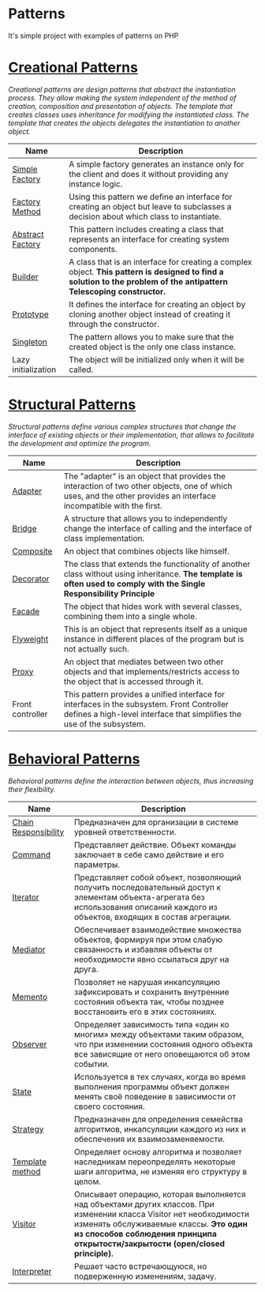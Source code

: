 # Patterns
It's simple project with examples of patterns on PHP

[Creational Patterns](examplesPatterns/CreationalPatterns)
====================================================================================================================
*Creational patterns are design patterns that abstract the instantiation process. They allow making the system 
independent of the method of creation, composition and presentation of objects. The template that creates 
classes uses inheritance for modifying the instantiated class. The template that creates the objects delegates 
the instantiation to another object.*

| Name | Description |
| -------- | ----------- |
| [Simple Factory](examplesPatterns/CreationalPatterns/simpleFactory.php) | A simple factory generates an instance only for the client and does it without providing any instance logic. |
| [Factory Method](examplesPatterns/CreationalPatterns/factoryMethod.php) | Using this pattern we define an interface for creating an object but leave to subclasses a decision about which class to instantiate. |
| [Abstract Factory](examplesPatterns/CreationalPatterns/abstractFactory.php) | This pattern includes creating a class that represents an interface for creating system components.|
| [Builder](examplesPatterns/CreationalPatterns/builder.php) | A class that is an interface for creating a complex object. **This pattern is designed to find a solution to the problem of the antipattern Telescoping constructor.** |
| [Prototype](examplesPatterns/CreationalPatterns/prototype.php) | It defines the interface for creating an object by cloning another object instead of creating it through the constructor. |
| [Singleton](examplesPatterns/CreationalPatterns/singleton.php) | The pattern allows you to make sure that the created object is the only one class instance. |
| Lazy initialization | The object will be initialized only when it will be called. |


[Structural Patterns](examplesPatterns/StructuralPatterns)
=========================================================================================================
*Structural patterns define various complex structures that change the interface of existing objects or their implementation, 
that allows to facilitate the development and optimize the program.*

| Name | Description |
| ---- | ------------ |
| [Adapter](examplesPatterns/StructuralPatterns/adapter.php) | The "adapter" is an object that provides the interaction of two other objects, one of which uses, and the other provides an interface incompatible with the first. |
| [Bridge](examplesPatterns/StructuralPatterns/bridge.php) | A structure that allows you to independently change the interface of calling and the interface of class implementation. |
| [Composite](examplesPatterns/StructuralPatterns/composite.php) |	An object that combines objects like himself. |
| [Decorator](examplesPatterns/StructuralPatterns/decorator.php) | The class that extends the functionality of another class without using inheritance. **The template is often used to comply with the Single Responsibility Principle** |
| [Facade](examplesPatterns/StructuralPatterns/facade.php) | The object that hides work with several classes, combining them into a single whole. |
| [Flyweight](examplesPatterns/StructuralPatterns/flyweight.php) | This is an object that represents itself as a unique instance in different places of the program but is not actually such. |
| [Proxy](examplesPatterns/StructuralPatterns/proxy.php) | An object that mediates between two other objects and that implements/restricts access to the object that is accessed through it. |
| Front controller | This pattern provides a unified interface for interfaces in the subsystem. Front Controller defines a high-level interface that simplifies the use of the subsystem. |	


[Behavioral Patterns](examplesPatterns/BehavioralPatterns)
=========================================================================================================
*Behavioral patterns define the interaction between objects, thus increasing their flexibility.*

| Name | Description |
| -------- | -------- |
| [Chain Responsibility](examplesPatterns/BehavioralPatterns/chainResponsibility.php)	| Предназначен для организации в системе уровней ответственности. |
| [Command](examplesPatterns/BehavioralPatterns/command.php)	| Представляет действие. Объект команды заключает в себе само действие и его параметры. |
| [Iterator](examplesPatterns/BehavioralPatterns/iterator.php)	| Представляет собой объект, позволяющий получить последовательный доступ к элементам объекта-агрегата без использования описаний каждого из объектов, входящих в состав агрегации. |
| [Mediator](examplesPatterns/BehavioralPatterns/mediator.php)	| Обеспечивает взаимодействие множества объектов, формируя при этом слабую связанность и избавляя объекты от необходимости явно ссылаться друг на друга. |
| [Memento](examplesPatterns/BehavioralPatterns/memento.php)	| Позволяет не нарушая инкапсуляцию зафиксировать и сохранить внутренние состояния объекта так, чтобы позднее восстановить его в этих состояниях. |
| [Observer](examplesPatterns/BehavioralPatterns/observer.php)	| Определяет зависимость типа «один ко многим» между объектами таким образом, что при изменении состояния одного объекта все зависящие от него оповещаются об этом событии. |
| [State](examplesPatterns/BehavioralPatterns/state.php)	| Используется в тех случаях, когда во время выполнения программы объект должен менять своё поведение в зависимости от своего состояния. |
| [Strategy](examplesPatterns/BehavioralPatterns/strategy.php)	| Предназначен для определения семейства алгоритмов, инкапсуляции каждого из них и обеспечения их взаимозаменяемости. |
| [Template method](examplesPatterns/BehavioralPatterns/templateMethod.php)	| Определяет основу алгоритма и позволяет наследникам переопределять некоторые шаги алгоритма, не изменяя его структуру в целом. |
| [Visitor](examplesPatterns/BehavioralPatterns/visitor.php)	| Описывает операцию, которая выполняется над объектами других классов. При изменении класса Visitor нет необходимости изменять обслуживаемые классы. **Это один из способов соблюдения принципа открытости/закрытости (open/closed principle).** |
| [Interpreter](examplesPatterns/BehavioralPatterns/interpreter.php) | Решает часто встречающуюся, но подверженную изменениям, задачу. |